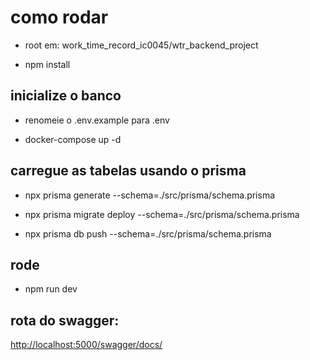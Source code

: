 # como rodar

* root em: work_time_record_ic0045/wtr_backend_project 
  
- npm install

## inicialize o banco

- renomeie o .env.example para .env

- docker-compose up -d

## carregue as tabelas usando o prisma 

- npx prisma generate --schema=./src/prisma/schema.prisma

- npx prisma migrate deploy --schema=./src/prisma/schema.prisma

- npx prisma db push --schema=./src/prisma/schema.prisma

## rode

- npm run dev

## rota do swagger:

[http://localhost:5000/swagger/docs/](http://localhost:5000/swagger/docs/)
